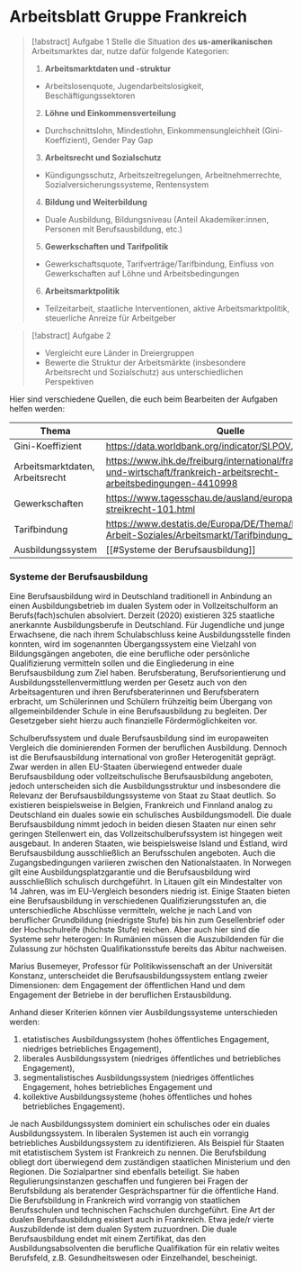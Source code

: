 # Arbeitsblatt Gruppe Frankreich

> [!abstract] Aufgabe 1
> Stelle die Situation des **us-amerikanischen** Arbeitsmarktes dar, nutze dafür folgende Kategorien:
>1. **Arbeitsmarktdaten und -struktur**
>	- Arbeitslosenquote, Jugendarbeitslosigkeit, Beschäftigungssektoren
>2. **Löhne und Einkommensverteilung**
>	- Durchschnittslohn, Mindestlohn, Einkommensungleichheit (Gini-Koeffizient), Gender Pay Gap
>3. **Arbeitsrecht und Sozialschutz**
>	- Kündigungsschutz, Arbeitszeitregelungen, Arbeitnehmerrechte, Sozialversicherungssysteme, Rentensystem
>4. **Bildung und Weiterbildung**
>	- Duale Ausbildung, Bildungsniveau (Anteil Akademiker:innen, Personen mit Berufsausbildung, etc.)
>5. **Gewerkschaften und Tarifpolitik**
>	- Gewerkschaftsquote, Tarifverträge/Tarifbindung, Einfluss von Gewerkschaften auf Löhne und Arbeitsbedingungen
>6. **Arbeitsmarktpolitik**
>	- Teilzeitarbeit, staatliche Interventionen, aktive Arbeitsmarktpolitik, steuerliche Anreize für Arbeitgeber

> [!abstract] Aufgabe 2
> - Vergleicht eure Länder in Dreiergruppen
> - Bewerte die Struktur der Arbeitsmärkte (insbesondere Arbeitsrecht und Sozialschutz) aus unterschiedlichen Perspektiven



Hier sind verschiedene Quellen, die euch beim Bearbeiten der Aufgaben helfen werden:

| Thema                           | Quelle                                                                                                                      |
| ------------------------------- | --------------------------------------------------------------------------------------------------------------------------- |
| Gini-Koeffizient                | https://data.worldbank.org/indicator/SI.POV.GINI                                                                            |
| Arbeitsmarktdaten, Arbeitsrecht | https://www.ihk.de/freiburg/international/frankreich/land-und-wirtschaft/frankreich-arbeitsrecht-arbeitsbedingungen-4410998 |
| Gewerkschaften                  | https://www.tagesschau.de/ausland/europa/frankreich-streikrecht-101.html                                                    |
| Tarifbindung                    | https://www.destatis.de/Europa/DE/Thema/Bevoelkerung-Arbeit-Soziales/Arbeitsmarkt/Tarifbindung_EU.html                      |
| Ausbildungssystem               | [[#Systeme der Berufsausbildung]]                                                                                                                            |


### Systeme der Berufsausbildung

Eine Berufsausbildung wird in Deutschland traditionell in Anbindung an einen Ausbildungsbetrieb im dualen System oder in Vollzeitschulform an Berufs(fach)schulen absolviert. Derzeit (2020) existieren 325 staatliche anerkannte Ausbildungsberufe in Deutschland. Für Jugendliche und junge Erwachsene, die nach ihrem Schulabschluss keine Ausbildungsstelle finden konnten, wird im sogenannten Übergangssystem eine Vielzahl von Bildungsgängen angeboten, die eine berufliche oder persönliche Qualifizierung vermitteln sollen und die Eingliederung in eine Berufsausbildung zum Ziel haben. Berufsberatung, Berufsorientierung und Ausbildungsstellenvermittlung werden per Gesetz auch von den Arbeitsagenturen und ihren Berufsberaterinnen und Berufsberatern erbracht, um Schülerinnen und Schülern frühzeitig beim Übergang von allgemeinbildender Schule in eine Berufsausbildung zu begleiten. Der Gesetzgeber sieht hierzu auch finanzielle Fördermöglichkeiten vor.

Schulberufssystem und duale Berufsausbildung sind im europaweiten Vergleich die dominierenden Formen der beruflichen Ausbildung. Dennoch ist die Berufsausbildung international von großer Heterogenität geprägt. Zwar werden in allen EU-Staaten überwiegend entweder duale Berufsausbildung oder vollzeitschulische Berufsausbildung angeboten, jedoch unterscheiden sich die Ausbildungsstruktur und insbesondere die Relevanz der Berufsausbildungssysteme von Staat zu Staat deutlich. So existieren beispielsweise in Belgien, Frankreich und Finnland analog zu Deutschland ein duales sowie ein schulisches Ausbildungsmodell. Die duale Berufsausbildung nimmt jedoch in beiden diesen Staaten nur einen sehr geringen Stellenwert ein, das Vollzeitschulberufssystem ist hingegen weit ausgebaut. In anderen Staaten, wie beispielsweise Island und Estland, wird Berufsausbildung ausschließlich an Berufsschulen angeboten. Auch die Zugangsbedingungen variieren zwischen den Nationalstaaten. In Norwegen gilt eine Ausbildungsplatzgarantie und die Berufsausbildung wird ausschließlich schulisch durchgeführt. In Litauen gilt ein Mindestalter von 14 Jahren, was im EU-Vergleich besonders niedrig ist. Einige Staaten bieten eine Berufsausbildung in verschiedenen Qualifizierungsstufen an, die unterschiedliche Abschlüsse vermitteln, welche je nach Land von beruflicher Grundbildung (niedrigste Stufe) bis hin zum Gesellenbrief oder der Hochschulreife (höchste Stufe) reichen. Aber auch hier sind die Systeme sehr heterogen: In Rumänien müssen die Auszubildenden für die Zulassung zur höchsten Qualifikationsstufe bereits das Abitur nachweisen.

Marius Busemeyer, Professor für Politikwissenschaft an der Universität Konstanz, unterscheidet die Berufsausbildungssystem entlang zweier Dimensionen: dem Engagement der öffentlichen Hand und dem Engagement der Betriebe in der beruflichen Erstausbildung.

Anhand dieser Kriterien können vier Ausbildungssysteme unterschieden werden:
1. etatistisches Ausbildungssystem (hohes öffentliches Engagement, niedriges betriebliches Engagement),
2. liberales Ausbildungssystem (niedriges öffentliches und betriebliches Engagement),
3. segmentalistisches Ausbildungssystem (niedriges öffentliches Engagement, hohes betriebliches Engagement und
4. kollektive Ausbildungssysteme (hohes öffentliches und hohes betriebliches Engagement).

Je nach Ausbildungssystem dominiert ein schulisches oder ein duales Ausbildungssystem. In liberalen Systemen ist auch ein vorrangig betriebliches Ausbildungssystem zu identifizieren. Als Beispiel für Staaten mit etatistischem System ist Frankreich zu nennen. Die Berufsbildung obliegt dort überwiegend dem zuständigen staatlichen Ministerium und den Regionen. Die Sozialpartner sind ebenfalls beteiligt. Sie haben Regulierungsinstanzen geschaffen und fungieren bei Fragen der Berufsbildung als beratender Gesprächspartner für die öffentliche Hand. Die Berufsbildung in Frankreich wird vorrangig von staatlichen Berufsschulen und technischen Fachschulen durchgeführt. Eine Art der dualen Berufsausbildung existiert auch in Frankreich. Etwa jede/r vierte Auszubildende ist dem dualen System zuzuordnen. Die duale Berufsausbildung endet mit einem Zertifikat, das den Ausbildungsabsolventen die berufliche Qualifikation für ein relativ weites Berufsfeld, z.B. Gesundheitswesen oder Einzelhandel, bescheinigt.